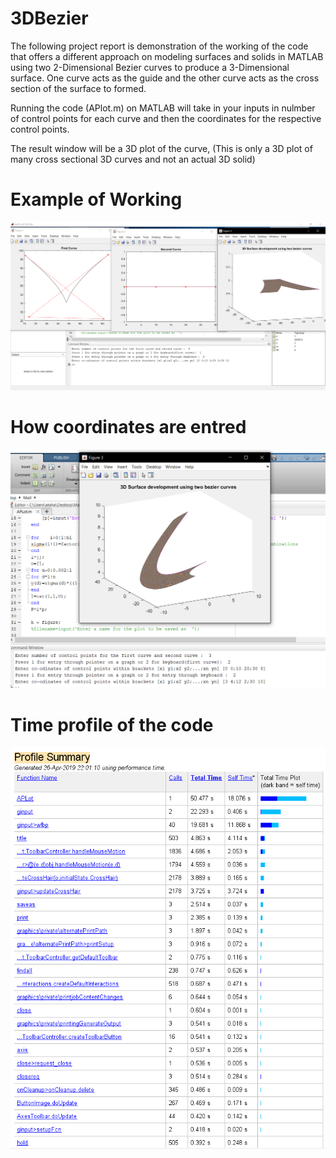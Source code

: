 # 3DBezier
The following project report is demonstration of the working of the code that offers a different approach on modeling surfaces and 
solids in MATLAB using two 2-Dimensional Bezier curves to produce a 3-Dimensional surface. 
One curve acts as the guide and the other curve acts as the cross section of the surface to formed.

Running the code (APlot.m) on MATLAB will take in your inputs in nulmber of control points for each curve and then the coordinates for 
the respective control points.

The result window will be a 3D plot of the curve, (This is only a 3D plot of many cross sectional 3D curves and not an actual 3D solid)

# Example of Working
![Example](https://github.com/itsAkshat/3DBezier/blob/master/ex1.PNG)

# How coordinates are entred
![Coord](https://github.com/itsAkshat/3DBezier/blob/master/Capture.PNG)

# Time profile of the code
![](https://github.com/itsAkshat/3DBezier/blob/master/timeprofile.PNG)
